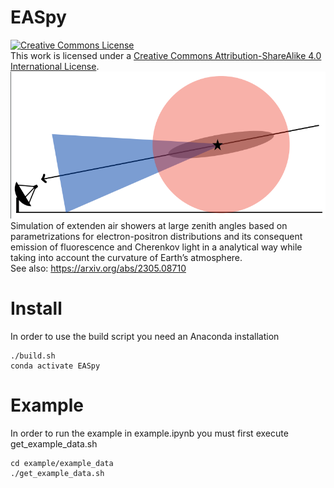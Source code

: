# EASpy 
<a rel="license" href="http://creativecommons.org/licenses/by-sa/4.0/"><img alt="Creative Commons License" style="border-width:0" src="https://i.creativecommons.org/l/by-sa/4.0/80x15.png" /></a><br />This work is licensed under a <a rel="license" href="http://creativecommons.org/licenses/by-sa/4.0/">Creative Commons Attribution-ShareAlike 4.0 International License</a>.
![](fl_ch_sketch.png)   
Simulation of extenden air showers at large zenith angles based on parametrizations
for electron-positron distributions and its consequent emission of fluorescence and Cherenkov
light in a analytical way while taking into account the curvature of Earth’s atmosphere.   
See also: https://arxiv.org/abs/2305.08710   


# Install
In order to use the build script you need an Anaconda installation 
```
./build.sh   
conda activate EASpy
```
# Example
In order to run the example in example.ipynb you must first execute get_example_data.sh
```
cd example/example_data
./get_example_data.sh
```
